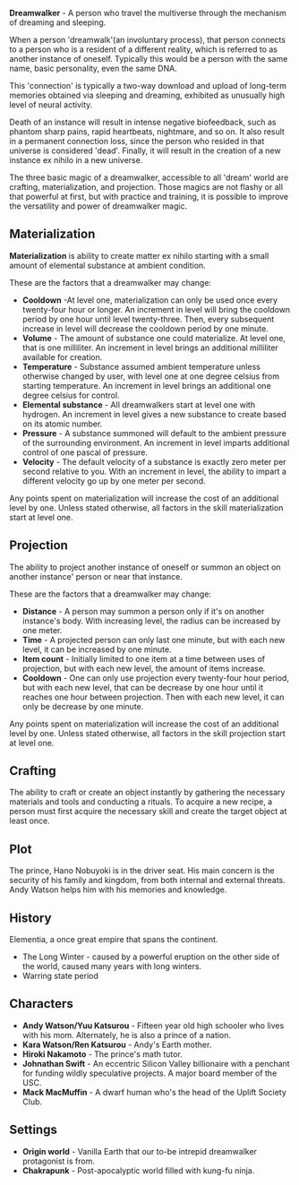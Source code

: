 **Dreamwalker** - A person who travel the multiverse through the mechanism of dreaming and sleeping.

When a person 'dreamwalk'(an involuntary process), that person connects to a person who is a resident of a different reality, which is referred to as another instance of oneself. Typically this would be a person with the same name, basic personality, even the same DNA.

This 'connection' is typically a two-way download and upload of long-term memories obtained via sleeping and dreaming, exhibited as unusually high level of neural activity.

Death of an instance will result in intense negative biofeedback, such as phantom sharp pains, rapid heartbeats, nightmare, and so on. It also result in a permanent connection loss, since the person who resided in that universe is considered 'dead'. Finally, it will result in the creation of a new instance ex nihilo in a new universe.

The three basic magic of a dreamwalker, accessible to all 'dream' world are crafting, materialization, and projection. Those magics are not flashy or all that powerful at first, but  with practice and training, it is possible to improve the versatility and power of dreamwalker magic.

## Materialization

**Materialization** is ability to create matter ex nihilo starting with a small amount of elemental substance at ambient condition.

These are the factors that a dreamwalker may change:

* **Cooldown** -At level one, materialization can only be used once every twenty-four hour or longer. An increment in level will bring the cooldown period by one hour until level twenty-three. Then, every subsequent increase in level will decrease the cooldown period by one minute.
* **Volume** - The amount of substance one could materialize. At level one, that is one milliliter. An increment in level brings an additional milliliter available for creation.
* **Temperature** - Substance assumed ambient temperature unless otherwise changed by user, with level one at one degree celsius from starting temperature. An increment in level brings an additional one degree celsius for control.
* **Elemental substance** - All dreamwalkers start at level one with hydrogen. An increment in level gives a new substance to create based on its atomic number.
* **Pressure** - A substance summoned will default to the ambient pressure of the surrounding environment. An increment in level imparts additional control of one pascal of pressure.
* **Velocity** - The default velocity of a substance is exactly zero meter per second relative to you. With an increment in level, the ability to impart a different velocity go up by one meter per second.

Any points spent on materialization will increase the cost of an additional level by one. Unless stated otherwise, all factors in the skill materialization start at level one.

## Projection

The ability to project another instance of oneself or summon an object on another instance' person or near that instance.

These are the factors that a dreamwalker may change:

* **Distance** - A person may summon a person only if it's on another instance's body. With increasing level, the radius can be increased by one meter.
* **Time** - A projected person can only last one minute, but with each new level, it can be increased by one minute.
* **Item count** - Initially limited to one item at a time between uses of projection, but with each new level, the amount of items increase.
* **Cooldown** - One can only use projection every twenty-four hour period, but with each new level, that can be decrease by one hour until it reaches one hour between projection. Then with each new level, it can only be decrease by one minute.

Any points spent on materialization will increase the cost of an additional level by one. Unless stated otherwise, all factors in the skill projection start at level one.

## Crafting

The ability to craft or create an object instantly by gathering the necessary materials and tools and conducting a rituals. To acquire a new recipe, a person must first acquire the necessary skill and create the target object at least once.


## Plot

The prince, Hano Nobuyoki is in the driver seat. His main concern is the security of his family and kingdom, from both internal and external threats. Andy Watson helps him with his memories and knowledge.

## History

Elementia, a once great empire that spans the continent.

* The Long Winter - caused by a powerful eruption on the other side of the world, caused many years with long winters.
* Warring state period


## Characters

* **Andy Watson/Yuu Katsurou** - Fifteen year old high schooler who lives with his mom. Alternately, he is also a prince of a nation.
* **Kara Watson/Ren Katsurou** - Andy's Earth mother.
* **Hiroki Nakamoto** - The prince's math tutor.
* **Johnathan Swift** - An eccentric Silicon Valley billionaire with a penchant for funding wildly speculative projects. A major board member of the USC.
* **Mack MacMuffin** - A dwarf human who's the head of the Uplift Society Club.

## Settings

* **Origin world** - Vanilla Earth that our to-be intrepid dreamwalker protagonist is from.
* **Chakrapunk** - Post-apocalyptic world filled with kung-fu ninja.
